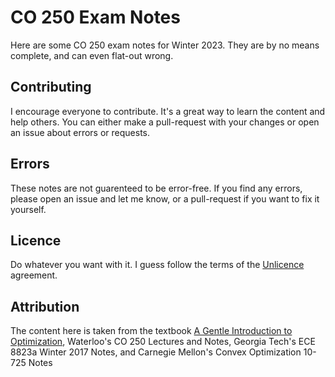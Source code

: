 # CO 250 Exam Notes
Here are some CO 250 exam notes for Winter 2023. They are by no means complete, and can even flat-out wrong.

## Contributing
I encourage everyone to contribute. It's a great way to learn the content and help others. You can either make a pull-request with your changes or open an issue about errors or requests.

## Errors
These notes are not guarenteed to be error-free. If you find any errors, please open an issue and let me know, or a pull-request if you want to fix it yourself.

## Licence
Do whatever you want with it. I guess follow the terms of the [Unlicence](https://en.wikipedia.org/wiki/Unlicense) agreement.

## Attribution
The content here is taken from the textbook [A Gentle Introduction to Optimization](https://www.cambridge.org/highereducation/books/gentle-introduction-to-optimization/F3E04AD76ADD3C202A2206902CD2D051#overview), Waterloo's CO 250 Lectures and Notes, Georgia Tech's ECE 8823a Winter 2017 Notes, and Carnegie Mellon's Convex Optimization 10-725 Notes
